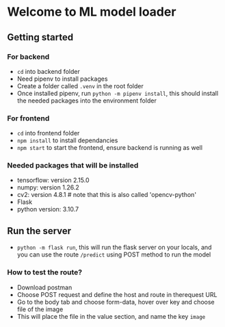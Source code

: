 # Welcome to ML model loader

## Getting started
### For backend
- `cd` into backend folder
- Need pipenv to install packages
- Create a folder called `.venv` in the root folder
- Once installed pipenv, run `python -m pipenv install`, this should install the needed packages into the environment folder

### For frontend
- `cd` into frontend folder
- `npm install` to install dependancies
- `npm start` to start the frontend, ensure backend is running as well

### Needed packages that will be installed
- tensorflow: version 2.15.0
- numpy: version 1.26.2
- cv2: version 4.8.1 # note that this is also called 'opencv-python'
- Flask
- python version: 3.10.7

## Run the server
- `python -m flask run`, this will run the flask server on your locals, and you can use the route `/predict` using POST method to run the model

### How to test the route?
- Download postman
- Choose POST request and define the host and route in therequest URL
- Go to the body tab and choose form-data, hover over key and choose file of the image
- This will place the file in the value section, and name the key `image`